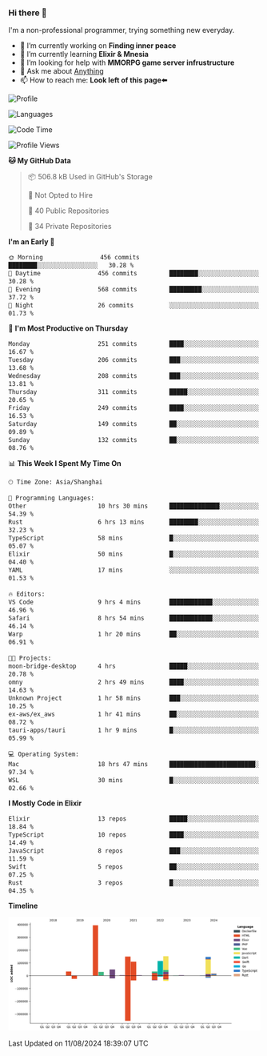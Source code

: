### Hi there 👋

I'm a non-professional programmer, trying something new everyday.

<!--
**dyzdyz010/dyzdyz010** is a ✨ _special_ ✨ repository because its `README.md` (this file) appears on your GitHub profile.
-->

- 🔭 I’m currently working on **Finding inner peace**
- 🌱 I’m currently learning **Elixir & Mnesia**
- 🤔 I’m looking for help with **MMORPG game server infrustructure**
- 💬 Ask me about [Anything](https://github.com/dyzdyz010/dyzdyz010/issues)
- 📫 How to reach me: **Look left of this page⬅️**

<!-- - 👯 I’m looking to collaborate on
- 😄 Pronouns: ...
- ⚡ Fun fact: ...
 -->
 
![Profile](https://github-readme-stats.vercel.app/api?username=dyzdyz010&count_private=true&show_icons=true&theme=dracula)

![Languages](https://github-readme-stats.vercel.app/api/top-langs/?username=dyzdyz010&layout=compact&theme=dracula)

<!--START_SECTION:waka-->
![Code Time](http://img.shields.io/badge/Code%20Time-1%2C767%20hrs%203%20mins-blue)

![Profile Views](http://img.shields.io/badge/Profile%20Views-0-blue)

**🐱 My GitHub Data** 

> 📦 506.8 kB Used in GitHub's Storage 
 > 
> 🚫 Not Opted to Hire
 > 
> 📜 40 Public Repositories 
 > 
> 🔑 34 Private Repositories 
 > 
**I'm an Early 🐤** 

```text
🌞 Morning                456 commits         ████████░░░░░░░░░░░░░░░░░   30.28 % 
🌆 Daytime                456 commits         ████████░░░░░░░░░░░░░░░░░   30.28 % 
🌃 Evening                568 commits         █████████░░░░░░░░░░░░░░░░   37.72 % 
🌙 Night                  26 commits          ░░░░░░░░░░░░░░░░░░░░░░░░░   01.73 % 
```
📅 **I'm Most Productive on Thursday** 

```text
Monday                   251 commits         ████░░░░░░░░░░░░░░░░░░░░░   16.67 % 
Tuesday                  206 commits         ███░░░░░░░░░░░░░░░░░░░░░░   13.68 % 
Wednesday                208 commits         ███░░░░░░░░░░░░░░░░░░░░░░   13.81 % 
Thursday                 311 commits         █████░░░░░░░░░░░░░░░░░░░░   20.65 % 
Friday                   249 commits         ████░░░░░░░░░░░░░░░░░░░░░   16.53 % 
Saturday                 149 commits         ██░░░░░░░░░░░░░░░░░░░░░░░   09.89 % 
Sunday                   132 commits         ██░░░░░░░░░░░░░░░░░░░░░░░   08.76 % 
```


📊 **This Week I Spent My Time On** 

```text
🕑︎ Time Zone: Asia/Shanghai

💬 Programming Languages: 
Other                    10 hrs 30 mins      ██████████████░░░░░░░░░░░   54.39 % 
Rust                     6 hrs 13 mins       ████████░░░░░░░░░░░░░░░░░   32.23 % 
TypeScript               58 mins             █░░░░░░░░░░░░░░░░░░░░░░░░   05.07 % 
Elixir                   50 mins             █░░░░░░░░░░░░░░░░░░░░░░░░   04.40 % 
YAML                     17 mins             ░░░░░░░░░░░░░░░░░░░░░░░░░   01.53 % 

🔥 Editors: 
VS Code                  9 hrs 4 mins        ████████████░░░░░░░░░░░░░   46.96 % 
Safari                   8 hrs 54 mins       ████████████░░░░░░░░░░░░░   46.14 % 
Warp                     1 hr 20 mins        ██░░░░░░░░░░░░░░░░░░░░░░░   06.91 % 

🐱‍💻 Projects: 
moon-bridge-desktop      4 hrs               █████░░░░░░░░░░░░░░░░░░░░   20.78 % 
omny                     2 hrs 49 mins       ████░░░░░░░░░░░░░░░░░░░░░   14.63 % 
Unknown Project          1 hr 58 mins        ███░░░░░░░░░░░░░░░░░░░░░░   10.25 % 
ex-aws/ex_aws            1 hr 41 mins        ██░░░░░░░░░░░░░░░░░░░░░░░   08.72 % 
tauri-apps/tauri         1 hr 9 mins         █░░░░░░░░░░░░░░░░░░░░░░░░   05.99 % 

💻 Operating System: 
Mac                      18 hrs 47 mins      ████████████████████████░   97.34 % 
WSL                      30 mins             █░░░░░░░░░░░░░░░░░░░░░░░░   02.66 % 
```

**I Mostly Code in Elixir** 

```text
Elixir                   13 repos            █████░░░░░░░░░░░░░░░░░░░░   18.84 % 
TypeScript               10 repos            ████░░░░░░░░░░░░░░░░░░░░░   14.49 % 
JavaScript               8 repos             ███░░░░░░░░░░░░░░░░░░░░░░   11.59 % 
Swift                    5 repos             ██░░░░░░░░░░░░░░░░░░░░░░░   07.25 % 
Rust                     3 repos             █░░░░░░░░░░░░░░░░░░░░░░░░   04.35 % 
```



**Timeline**

![Lines of Code chart](https://raw.githubusercontent.com/dyzdyz010/dyzdyz010/master/assets/bar_graph.png)


 Last Updated on 11/08/2024 18:39:07 UTC
<!--END_SECTION:waka-->
